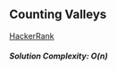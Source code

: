 ## Counting Valleys

[HackerRank](https://www.hackerrank.com/challenges/counting-valleys)

##### Solution Complexity: O(n)